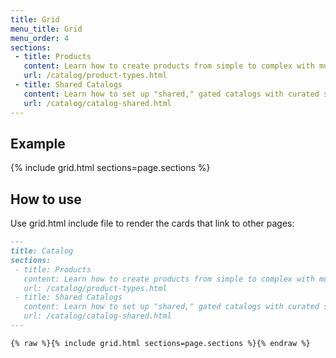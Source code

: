 ```yaml
---
title: Grid
menu_title: Grid
menu_order: 4
sections:
 - title: Products
   content: Learn how to create products from simple to complex with multiple options ...
   url: /catalog/product-types.html
 - title: Shared Catalogs
   content: Learn how to set up "shared," gated catalogs with curated selections of ...
   url: /catalog/catalog-shared.html
---
```


## Example

{% include grid.html sections=page.sections %}

## How to use

Use grid.html include file to render the cards that link to other pages:

```markdown
---
title: Catalog
sections:
 - title: Products
   content: Learn how to create products from simple to complex with multiple options ...
   url: /catalog/product-types.html
 - title: Shared Catalogs
   content: Learn how to set up "shared," gated catalogs with curated selections of ...
   url: /catalog/catalog-shared.html
---

{% raw %}{% include grid.html sections=page.sections %}{% endraw %}
```
